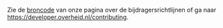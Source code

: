 Zie de [broncode](./src/pages/contributing/index.mdx) van onze pagina over de bijdragersrichtlijnen of ga naar <https://developer.overheid.nl/contributing>.
